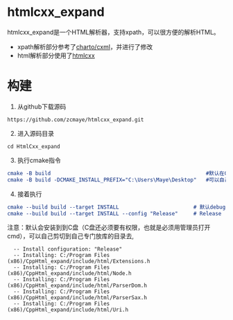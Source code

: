 # htmlcxx_expand
htmlcxx_expand是一个HTML解析器，支持xpath，可以很方便的解析HTML。

+ xpath解析部分参考了[charto/cxml](https://github.com/charto/cxml)，并进行了修改
+ html解析部分使用了[htmlcxx](https://htmlcxx.sourceforge.net/)

# 构建

1. 从github下载源码

```shell
https://github.com/zcmaye/htmlcxx_expand.git
```

2. 进入源码目录

```shell
cd HtmlCxx_expand
```

3. 执行cmake指令

```cmake
cmake -B build												 	#默认在C:/Program Files (x86)目录中
cmake -B build -DCMAKE_INSTALL_PREFIX="C:\Users\Maye\Desktop"	#可以自己指定安装目录
```

4. 接着执行

```cmake
cmake --build build --target INSTALL						# 默认debug
cmake --build build --target INSTALL --config "Release"		# Release
```

注意：默认会安装到到C盘（C盘还必须要有权限，也就是必须用管理员打开cmd），可以自己剪切到自己专门放库的目录去,

```shell
  -- Install configuration: "Release"
  -- Installing: C:/Program Files (x86)/CppHtml_expand/include/html/Extensions.h
  -- Installing: C:/Program Files (x86)/CppHtml_expand/include/html/Node.h
  -- Installing: C:/Program Files (x86)/CppHtml_expand/include/html/ParserDom.h
  -- Installing: C:/Program Files (x86)/CppHtml_expand/include/html/ParserSax.h
  -- Installing: C:/Program Files (x86)/CppHtml_expand/include/html/Uri.h
```

